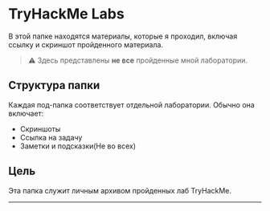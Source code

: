 # TryHackMe Labs

В этой папке находятся материалы, которые я проходил, включая ссылку и скриншот пройденного материала.

> ⚠️ Здесь представлены **не все** пройденные мной лаборатории. 

## Структура папки

Каждая под-папка соответствует отдельной лаборатории. Обычно она включает:  
- Скриншоты  
- Ссылка на задачу 
- Заметки и подсказки(Не во всех)

## Цель

Эта папка служит личным архивом пройденных лаб TryHackMe.

---

